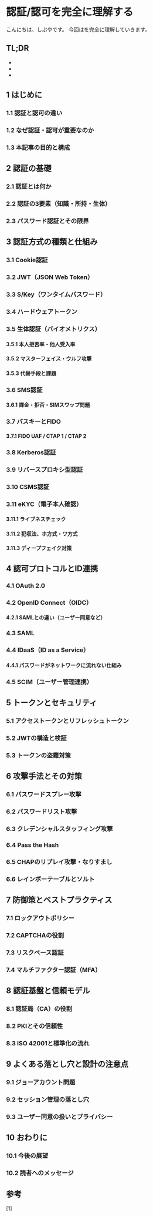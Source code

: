 # 認証/認可を完全に理解する


<!--
Todo:
- TLDR



* 認証基礎
    * SAML
    * OAuth
    * OpenID
    * Pass The Hash
    * Cookie認証
    * Kerberos認証
    * リバースプロキシ型認証
    * FIDO
        * UAF
        * CATP 1
        * CATP 2
    * CAPTHA
    * ロックアウト
    * リスクベース
    * JWT?
    * CHAPリプレイ攻撃、なりすまし
    * レインボーテーブル、ソルト
    * パスワードスプレー
    * パスワードリスト
    * クレデンシャルスタッフィング攻撃
    * pass tha hash
    * ケルベロス認証
    * s/key
    * パスキー
    * IDaaS
        * idパスワードはネットワークに流さない。
    * reflesh token
    * SCIM
    * OIDC
        * samlにはないがodicにはユーザからの同意を得る手順がある
    * SMS認証
        * 課金
        * 拒否
        * SIMスワップ
    * バイオメトリクス認証
        * 本人拒否率
        * 他人受け入れ率
        * 代替手段が必要
        * 問題点
    * バイオメトリクス認証
        * 本人拒否率
        * 他人受け入れ率
        * マスターフェイス
        * ウルフ攻撃
    * ekyc
        * EKYCのライブネスチェック
        * 犯収法
            * 顧客の指名・住所・生年月日などの「本人特定事項」や「取引を行う目的」
        * ホ方式、ワ方式
        * ディープフェイク
    * ハードウェアトークン
    * JWT
    * CSMS認証
    * 認証局のかい総合像
    * ISO 42001
    * ジョーアカウント

-->

こんにちは、しぶやです。
今回はを完全に理解していきます。


## TL;DR

*
*
*

## 1 はじめに
### 1.1 認証と認可の違い
### 1.2 なぜ認証・認可が重要なのか
### 1.3 本記事の目的と構成

## 2 認証の基礎
### 2.1 認証とは何か
### 2.2 認証の3要素（知識・所持・生体）
### 2.3 パスワード認証とその限界

## 3 認証方式の種類と仕組み
### 3.1 Cookie認証
### 3.2 JWT（JSON Web Token）
### 3.3 S/Key（ワンタイムパスワード）
### 3.4 ハードウェアトークン
### 3.5 生体認証（バイオメトリクス）
#### 3.5.1 本人拒否率・他人受入率
#### 3.5.2 マスターフェイス・ウルフ攻撃
#### 3.5.3 代替手段と課題
### 3.6 SMS認証
#### 3.6.1 課金・拒否・SIMスワップ問題
### 3.7 パスキーとFIDO
#### 3.7.1 FIDO UAF / CTAP 1 / CTAP 2
### 3.8 Kerberos認証
### 3.9 リバースプロキシ型認証
### 3.10 CSMS認証
### 3.11 eKYC（電子本人確認）
#### 3.11.1 ライブネスチェック
#### 3.11.2 犯収法、ホ方式・ワ方式
#### 3.11.3 ディープフェイク対策

## 4 認可プロトコルとID連携
### 4.1 OAuth 2.0
### 4.2 OpenID Connect（OIDC）
#### 4.2.1 SAMLとの違い（ユーザー同意など）
### 4.3 SAML
### 4.4 IDaaS（ID as a Service）
#### 4.4.1 パスワードがネットワークに流れない仕組み
### 4.5 SCIM（ユーザー管理連携）

## 5 トークンとセキュリティ
### 5.1 アクセストークンとリフレッシュトークン
### 5.2 JWTの構造と検証
### 5.3 トークンの盗難対策

## 6 攻撃手法とその対策
### 6.1 パスワードスプレー攻撃
### 6.2 パスワードリスト攻撃
### 6.3 クレデンシャルスタッフィング攻撃
### 6.4 Pass the Hash
### 6.5 CHAPのリプレイ攻撃・なりすまし
### 6.6 レインボーテーブルとソルト

## 7 防御策とベストプラクティス
### 7.1 ロックアウトポリシー
### 7.2 CAPTCHAの役割
### 7.3 リスクベース認証
### 7.4 マルチファクター認証（MFA）

## 8 認証基盤と信頼モデル
### 8.1 認証局（CA）の役割
### 8.2 PKIとその信頼性
### 8.3 ISO 42001と標準化の流れ

## 9 よくある落とし穴と設計の注意点
### 9.1 ジョーアカウント問題
### 9.2 セッション管理の落とし穴
### 9.3 ユーザー同意の扱いとプライバシー

## 10 おわりに
### 10.1 今後の展望
### 10.2 読者へのメッセージ



## 参考

[1] []()

